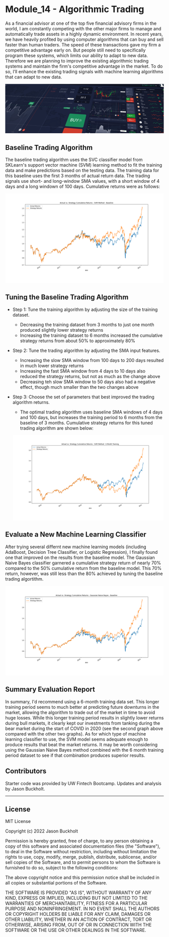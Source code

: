 # Module_14 - Algorithmic Trading

As a financial advisor at one of the top five financial advisory firms in the world, I am constantly competing with the other major firms to manage and automatically trade assets in a highly dynamic environment.  In recent years, we have heavily profited by using computer algorithms that can buy and sell faster than human traders.  The speed of these transactions gave my firm a competitive advantage early on.  But people still need to specifically program these systems, which limits our ability to adapt to new data.  Therefore we are planning to improve the existing algorithmic trading systems and maintain the firm's competitive advantage in the market. To do so, I’ll enhance the existing trading signals with machine learning algorithms that can adapt to new data.

   ![Charts Picture](Images/14-4-challenge-image.png)

## Baseline Trading Algorithm

The baseline trading algorithm uses the SVC classifier model from SKLearn's support vector machine (SVM) learning method to fit the training data and make predictions based on the testing data.  The training data for this baseline uses the first 3 months of actual return data.  The trading signals use short- and long-window SMA values, with a short window of 4 days and a long windown of 100 days.  Cumulative returns were as follows:

   ![Baseline Plot](Images/baseline_svm.png)

## Tuning the Baseline Trading Algorithm

* Step 1: Tune the training algorithm by adjusting the size of the training dataset.
  * Decreasing the training dataset from 3 months to just one month produced slightly lower strategy returns
  * Increasing the training dataset to 6 months increased the cumulative strategy returns from about 50% to approximately 80%


* Step 2: Tune the trading algorithm by adjusting the SMA input features.
  * Increasing the slow SMA window from 100 days to 200 days resulted in much lower strategy returns
  * Increasing the fast SMA window from 4 days to 10 days also reduced the strategy returns, but not as much as the change above
  * Decreasing teh slow SMA window to 50 days also had a negative effect, though much smaller than the two changes above


* Step 3: Choose the set of parameters that best improved the trading algorithm returns.
  * The optimal trading algorithm uses baseline SMA windows of 4 days and 100 days, but increases the training period to 6 months from the baseline of 3 months.  Cumulative strategy returns for this tuned trading algorithm are shown below:
  
   ![Tuned Plot](Images/long_train_svm.png)  

## Evaluate a New Machine Learning Classifier

After trying several differnt new machine learning models (including AdaBoost, Decision Tree Classifier, or Logistic Regression), I finally found one that improved on the results from the baseline model.  The Gaussian Naive Bayes classifier garnered a cumulative strategy return of nearly 70% compared to the 50% cumulative return from the baseline model.  This 70% return, however, was still less than the 80% achieved by tuning the baseline trading algortithm.

   ![New Model Plot](Images/baseline_gnb.png)
   
## Summary Evaluation Report

In summary, I'd recommend using a 6-month training data set.  This longer training period seems to much better at predicting future downturns in the market, allowing the algorithm to trade out of the market in time to avoid huge losses. While this longer training period results in slightly lower returns during bull markets, it clearly kept our investments from tanking during the bear market during the start of COVID in 2020 (see the second graph above compared with the other two graphs).  As for which type of machine learning classifier to use, the SVM model seems adequate enough to produce results that beat the market returns.  It may be worth considering using the Gaussian Naive Bayes method combined with the 6 month training period dataset to see if that combination produces superior results.

## Contributors

Starter code was provided by UW Fintech Bootcamp.  Updates and analysis by Jason Buckholt.  

---

## License

MIT License

Copyright (c) 2022 Jason Buckholt

Permission is hereby granted, free of charge, to any person obtaining a copy of this software and associated documentation files (the "Software"), to deal in the Software without restriction, including without limitation the rights to use, copy, modify, merge, publish, distribute, sublicense, and/or sell copies of the Software, and to permit persons to whom the Software is furnished to do so, subject to the following conditions:

The above copyright notice and this permission notice shall be included in all copies or substantial portions of the Software.

THE SOFTWARE IS PROVIDED "AS IS", WITHOUT WARRANTY OF ANY KIND, EXPRESS OR IMPLIED, INCLUDING BUT NOT LIMITED TO THE WARRANTIES OF MERCHANTABILITY, FITNESS FOR A PARTICULAR PURPOSE AND NONINFRINGEMENT. IN NO EVENT SHALL THE AUTHORS OR COPYRIGHT HOLDERS BE LIABLE FOR ANY CLAIM, DAMAGES OR OTHER LIABILITY, WHETHER IN AN ACTION OF CONTRACT, TORT OR OTHERWISE, ARISING FROM, OUT OF OR IN CONNECTION WITH THE SOFTWARE OR THE USE OR OTHER DEALINGS IN THE SOFTWARE.